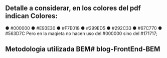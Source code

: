 ## Detalle a considerar, en los colores del pdf indican Colores:
● #000000
● #E93E30
● #F7E018
● #299ED5
● #292C33
● #67C770
● #563D7C
Pero en la maqieta no hacen uso del #000000 sino del #171717;

## Metodologia utilizada BEM# blog-FrontEnd-BEM
